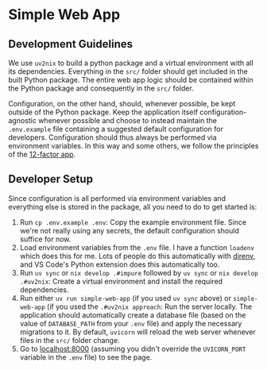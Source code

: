# Simple Web App

## Development Guidelines

We use `uv2nix` to build a python package and a virtual environment with all its dependencies.
Everything in the `src/` folder should get included in the built Python package.
The entire web app logic should be contained within the Python package and consequently in the `src/` folder.

Configuration, on the other hand, should, whenever possible, be kept outside of the Python package.
Keep the application itself configuration-agnostic whenever possible and choose to instead maintain the `.env.example` file containing a suggested default configuration for developers.
Configuration should thus always be performed via environment variables.
In this way and some others, we follow the principles of the [12-factor app](https://12factor.net/).

## Developer Setup

Since configuration is all performed via environment variables and everything else is stored in the package, all you need to do to get started is:
1. Run `cp .env.example .env`: Copy the example environment file. Since we're not really using any secrets, the default configuration should suffice for now.
2. Load environment variables from the `.env` file. I have a function `loadenv` which does this for me. Lots of people do this automatically with [direnv](https://direnv.net/), and VS Code's Python extension does this automatically too.
3. Run `uv sync` or `nix develop .#impure` followed by `uv sync` or `nix develop .#uv2nix`: Create a virtual environment and install the required dependencies.
4. Run either `uv run simple-web-app` (if you used `uv sync` above) or `simple-web-app` (if you used the `.#uv2nix approach`: Run the server locally. The application should automatically create a database file (based on the value of `DATABASE_PATH` from your `.env` file) and apply the necessary migrations to it. By default, `uvicorn` will reload the web server whenever files in the `src/` folder change.
5. Go to [localhost:8000](http://localhost:8000/) (assuming you didn't override the `UVICORN_PORT` variable in the `.env` file) to see the page.

